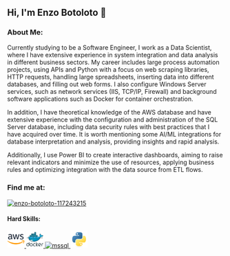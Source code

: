 <h2 align="left">Hi, I'm Enzo Botoloto 👋</h2>
<h3 align="left">About Me:</h3>
<p align="left">
Currently studying to be a Software Engineer, I work as a Data Scientist, where I have extensive experience in system integration and data analysis in different business sectors. My career includes large process automation projects, using APIs and Python with a focus on web scraping libraries, HTTP requests, handling large spreadsheets, inserting data into different databases, and filling out web forms. I also configure Windows Server services, such as network services (IIS, TCP/IP, Firewall) and background software applications such as Docker for container orchestration.

In addition, I have theoretical knowledge of the AWS database and have extensive experience with the configuration and administration of the SQL Server database, including data security rules with best practices that I have acquired over time. It is worth mentioning some AI/ML integrations for database interpretation and analysis, providing insights and rapid analysis.

Additionally, I use Power BI to create interactive dashboards, aiming to raise relevant indicators and minimize the use of resources, applying business rules and optimizing integration with the data source from ETL flows.
</p>
<h3 align="left">Find me at:</h3>
<p align="left">
<a href="https://linkedin.com/in/enzo-botoloto-117243215" target="blank"><img align="center" src="https://raw.githubusercontent.com/rahuldkjain/github-profile-readme-generator/master/src/images/icons/Social/linked-in-alt.svg" alt="enzo-botoloto-117243215" height="30" width="40" /></a>
</p>

<h4 align="left">Hard Skills:</h4>
<p align="left"> 
  <a href="https://aws.amazon.com" target="_blank" rel="noreferrer"> 
    <img src="https://raw.githubusercontent.com/devicons/devicon/master/icons/amazonwebservices/amazonwebservices-original-wordmark.svg" alt="aws" width="40" height="40"/> 
  </a> 
  <a href="https://www.docker.com/" target="_blank" rel="noreferrer"> 
    <img src="https://raw.githubusercontent.com/devicons/devicon/master/icons/docker/docker-original-wordmark.svg" alt="docker" width="40" height="40"/> 
  </a> 
  <a href="https://www.microsoft.com/en-us/sql-server" target="_blank" rel="noreferrer"> 
    <img src="https://www.svgrepo.com/show/303229/microsoft-sql-server-logo.svg" alt="mssql" width="40" height="40"/> 
  </a> 
  <a href="https://www.python.org" target="_blank" rel="noreferrer"> 
    <img src="https://raw.githubusercontent.com/devicons/devicon/master/icons/python/python-original.svg" alt="python" width="40" height="40"/> 
  </a> 
</p>


